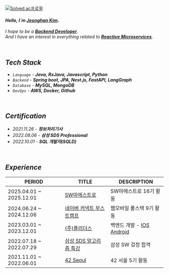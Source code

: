 [![Solved.ac프로필](http://mazassumnida.wtf/api/mini/generate_badge?boj=yhs03043)](https://solved.ac/yhs03043)


#### _Hello, I`m_ [**_Jeonghan Kim_**](https://kiwi-spatula-6c8.notion.site/Jeonghan-Kim-1c40d789311580e8a2cae397859d5028).  

_I hope to be a_ [**_Backend Developer_**](https://github.com/jjeonghak/note-repository).  
_And I have an interest in everything related to_ [**_Reactive Microservices_**](https://github.com/jjeonghak/vinsguru-microservices).  


</br>

## _Tech Stack_ 
* _`Language`_ - **_Java, RxJava, Javascript, Python_**
* _`Backend`_ - **_Spring boot, JPA, Nest.js, FastAPI, LangGraph_**
* _`Database`_ - **_MySQL, MongoDB_**
* _`DevOps`_ - **_AWS, Docker, Github_**


</br>

## _Certification_
* _2021.11.26_ - **_정보처리기사_**
* _2022.08.06_ - **_삼성 SDS Professional_**
* _2022.10.01_ - **_SQL 개발자(SQLD)_**


</br>

## _Experience_
| **PERIOD** | **TITLE** | **DESCRIPTION** |
| ------- | ------- | ------- |
| 2025.04.01 ~ 2025.12.01 | [SW마에스트로](https://www.swmaestro.org/sw/main/main.do) | SW마에스트로 16기 활동 |
| 2024.06.24 ~ 2024.12.06 | [네이버 커넥트 부스트캠프](https://boostcamp.connect.or.kr/) | 웹모바일 풀스택 9기 활동 |
| 2023.03.01 ~ 2023.12.01 | [(주)플리더스](https://www.plithus.kr) | 백엔드 개발 - [IOS](https://apps.apple.com/kr/app/id6443593709) [Android](https://play.google.com/store/apps/details?id=kr.plithus.app)  |
| 2022.07.18 ~ 2022.07.29 | [삼성 SDS 알고리즘 특강](https://www.samsungsds.com/kr/insights/1233793_4627.html) | 삼성 SW 검정 합격 |
| 2021.11.01 ~ 2022.06.01 | [42 Seoul](https://www.42seoul.kr/seoul42/main/view) | 42 서울 5기 활동 |

<!--
**jjeonghak/jjeonghak* is a ✨ _special_ ✨ repository because its `README.md` (this file) appears on your GitHub profile.

Here are some ideas to get you started:

- 🔭 I’m currently working on ...
- 🌱 I’m currently learning ...
- 👯 I’m looking to collaborate on ...
- 🤔 I’m looking for help with ...
- 💬 Ask me about ...
- 📫 How to reach me: ...
- 😄 Pronouns: ...
- ⚡ Fun fact: ...
-->
